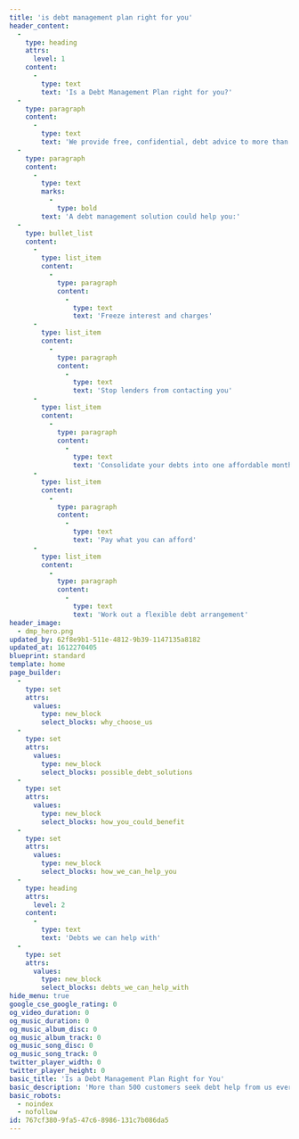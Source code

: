 ```yaml
---
title: 'is debt management plan right for you'
header_content:
  -
    type: heading
    attrs:
      level: 1
    content:
      -
        type: text
        text: 'Is a Debt Management Plan right for you?'
  -
    type: paragraph
    content:
      -
        type: text
        text: 'We provide free, confidential, debt advice to more than 500 people in the UK every day.'
  -
    type: paragraph
    content:
      -
        type: text
        marks:
          -
            type: bold
        text: 'A debt management solution could help you:'
  -
    type: bullet_list
    content:
      -
        type: list_item
        content:
          -
            type: paragraph
            content:
              -
                type: text
                text: 'Freeze interest and charges'
      -
        type: list_item
        content:
          -
            type: paragraph
            content:
              -
                type: text
                text: 'Stop lenders from contacting you'
      -
        type: list_item
        content:
          -
            type: paragraph
            content:
              -
                type: text
                text: 'Consolidate your debts into one affordable monthly payment'
      -
        type: list_item
        content:
          -
            type: paragraph
            content:
              -
                type: text
                text: 'Pay what you can afford'
      -
        type: list_item
        content:
          -
            type: paragraph
            content:
              -
                type: text
                text: 'Work out a flexible debt arrangement'
header_image:
  - dmp_hero.png
updated_by: 62f8e9b1-511e-4812-9b39-1147135a8182
updated_at: 1612270405
blueprint: standard
template: home
page_builder:
  -
    type: set
    attrs:
      values:
        type: new_block
        select_blocks: why_choose_us
  -
    type: set
    attrs:
      values:
        type: new_block
        select_blocks: possible_debt_solutions
  -
    type: set
    attrs:
      values:
        type: new_block
        select_blocks: how_you_could_benefit
  -
    type: set
    attrs:
      values:
        type: new_block
        select_blocks: how_we_can_help_you
  -
    type: heading
    attrs:
      level: 2
    content:
      -
        type: text
        text: 'Debts we can help with'
  -
    type: set
    attrs:
      values:
        type: new_block
        select_blocks: debts_we_can_help_with
hide_menu: true
google_cse_google_rating: 0
og_video_duration: 0
og_music_duration: 0
og_music_album_disc: 0
og_music_album_track: 0
og_music_song_disc: 0
og_music_song_track: 0
twitter_player_width: 0
twitter_player_height: 0
basic_title: 'Is a Debt Management Plan Right for You'
basic_description: 'More than 500 customers seek debt help from us every day and, on average, our experts get more than £13,500 written off. Let’s discuss how we can help you.'
basic_robots:
  - noindex
  - nofollow
id: 767cf380-9fa5-47c6-8986-131c7b086da5
---
```


